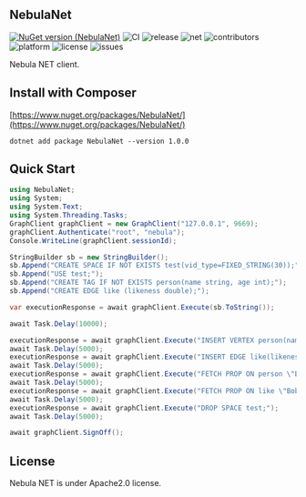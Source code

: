 ## NebulaNet
[![NuGet version (NebulaNet)](https://img.shields.io/nuget/v/NebulaNet.svg?style=flat-square)](https://www.nuget.org/packages/NebulaNet/)
![CI](https://github.com/shyboylpf/nebula-net/workflows/E2E/badge.svg)
![release](https://img.shields.io/github/release/shyboylpf/nebula-net.svg)
![net](https://img.shields.io/badge/.NET-%3E%3D%205.0-brightgreen.svg)
![contributors](https://img.shields.io/github/contributors/shyboylpf/nebula-net.svg)
![platform](https://img.shields.io/badge/platform-windows%20%7C%20linux-brightgreen.svg)
![license](https://img.shields.io/badge/license-Apache%202.0-green.svg)
![issues](https://img.shields.io/github/issues/shyboylpf/nebula-net.svg)

Nebula NET client.

## Install with Composer

[https://www.nuget.org/packages/NebulaNet/](https://www.nuget.org/packages/NebulaNet/)
```shell
dotnet add package NebulaNet --version 1.0.0
```

## Quick Start

```csharp
using NebulaNet;
using System;
using System.Text;
using System.Threading.Tasks;
GraphClient graphClient = new GraphClient("127.0.0.1", 9669);
graphClient.Authenticate("root", "nebula");
Console.WriteLine(graphClient.sessionId);

StringBuilder sb = new StringBuilder();
sb.Append("CREATE SPACE IF NOT EXISTS test(vid_type=FIXED_STRING(30));");
sb.Append("USE test;");
sb.Append("CREATE TAG IF NOT EXISTS person(name string, age int);");
sb.Append("CREATE EDGE like (likeness double);");

var executionResponse = await graphClient.Execute(sb.ToString());

await Task.Delay(10000);

executionResponse = await graphClient.Execute("INSERT VERTEX person(name, age) VALUES \"Bob\":(\"Bob\", 10), \"Lily\":(\"Lily\", 9);");
await Task.Delay(5000);
executionResponse = await graphClient.Execute("INSERT EDGE like(likeness) VALUES \"Bob\"->\"Lily\":(80.0);");
await Task.Delay(5000);
executionResponse = await graphClient.Execute("FETCH PROP ON person \"Bob\" YIELD vertex as node;");
await Task.Delay(5000);
executionResponse = await graphClient.Execute("FETCH PROP ON like \"Bob\"->\"Lily\" YIELD edge as e;");
await Task.Delay(5000);
executionResponse = await graphClient.Execute("DROP SPACE test;");
await Task.Delay(5000);

await graphClient.SignOff();
```

## License

Nebula NET is under Apache2.0 license.